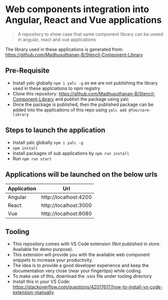 # Web components integration into Angular, React and Vue applications
> A repository to show case that same component library can be useed in angular, react and vue applications

The library used in these applications is generated from: https://github.com/Madhusuthanan-B/Stencil-Component-Library

## Pre-Requisite
* Install yalc globally `npm i yalc -g` as we are not publishing the library used in these applciations to npm registry
* Clone this repository: https://github.com/Madhusuthanan-B/Stencil-Component-Library and publish the package using yalc
* Once the package is published, then the published package can be added into the applications of this repo using `yalc add @foo/core-library`

## Steps to launch the application

* Install yalc globally `npm i yalc -g`
* `npm install`
* Install packages of sub applications by `npm run install`
* Run `npm run start`

## Applications will be launched on the below urls

| Application | Url                   |
|-------------|-----------------------|
| Angular     | http://localhost:4200 |
| React       | http://localhost:3000 |
| Vue         | http://localhost:8080 |

## Tooling

* This repository comes with VS Code extension (Not published in store. Available for demo purpose).
* This extension will provide you with the available web component snippets to increase your productivity.
* The idea is to provide a good developer experience and keep the documentation very close (near your fingertips) while coding.
* To make use of this, download the .vsix file under tooling directory
* Install this in your VS Code: https://stackoverflow.com/questions/42017617/how-to-install-vs-code-extension-manually
